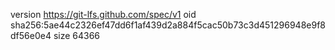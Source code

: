 version https://git-lfs.github.com/spec/v1
oid sha256:5ae44c2326ef47dd6f1af439d2a884f5cac50b73c3d451296948e9f8df56e0e4
size 64366
